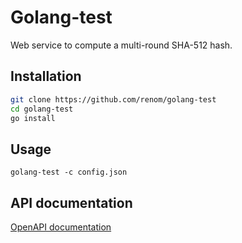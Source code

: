 # Golang-test

Web service to compute a multi-round SHA-512 hash.

## Installation

```bash
git clone https://github.com/renom/golang-test
cd golang-test
go install
```

## Usage

```
golang-test -c config.json
```

## API documentation

[OpenAPI documentation](https://generator.swagger.io/?url=https://raw.githubusercontent.com/renom/golang-test/master/openapi.json)
